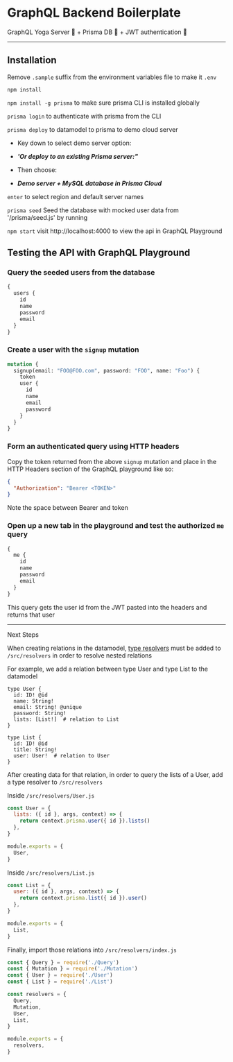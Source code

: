 # GraphQL Backend Boilerplate

GraphQL Yoga Server 🧘 + Prisma DB 💾 + JWT authentication 🔑

---

## Installation

Remove `.sample` suffix from the environment variables file to make it `.env`

`npm install`

`npm install -g prisma` to make sure prisma CLI is installed globally

`prisma login` to authenticate with prisma from the CLI

`prisma deploy` to datamodel to prisma to demo cloud server

- Key down to select demo server option:

- **_'Or deploy to an existing Prisma server:"_**

- Then choose:

- **_Demo server + MySQL database in Prisma Cloud_**

`enter` to select region and default server names

`prisma seed` Seed the database with mocked user data from '/prisma/seed.js' by running

`npm start` visit http://localhost:4000 to view the api in GraphQL Playground

## Testing the API with GraphQL Playground

### Query the seeded users from the database

```graphql
{
  users {
    id
    name
    password
    email
  }
}
```

### Create a user with the `signup` mutation

```graphql
mutation {
  signup(email: "FOO@FOO.com", password: "FOO", name: "Foo") {
    token
    user {
      id
      name
      email
      password
    }
  }
}
```

### Form an authenticated query using HTTP headers

Copy the token returned from the above `signup` mutation and place in the HTTP Headers section of the GraphQL playground like so:

```json
{
  "Authorization": "Bearer <TOKEN>"
}
```

Note the space between Bearer and token

### Open up a new tab in the playground and test the authorized `me` query

```graphql
{
  me {
    id
    name
    password
    email
  }
}
```

This query gets the user id from the JWT pasted into the headers and returns that user

---

Next Steps

When creating relations in the datamodel, [type resolvers](https://www.prisma.io/tutorials/a-guide-to-common-resolver-patterns-ct08) must be added to `/src/resolvers` in order to resolve nested relations

For example, we add a relation between type User and type List to the datamodel

```
type User {
  id: ID! @id
  name: String!
  email: String! @unique
  password: String!
  lists: [List!]  # relation to List
}

type List {
  id: ID! @id
  title: String!
  user: User!  # relation to User
}
```

After creating data for that relation, in order to query the lists of a User, add a type resolver to `/src/resolvers`

Inside `/src/resolvers/User.js`

```js
const User = {
  lists: ({ id }, args, context) => {
    return context.prisma.user({ id }).lists()
  },
}

module.exports = {
  User,
}
```

Inside `/src/resolvers/List.js`

```js
const List = {
  user: ({ id }, args, context) => {
    return context.prisma.list({ id }).user()
  },
}

module.exports = {
  List,
}
```

Finally, import those relations into `/src/resolvers/index.js`

```js
const { Query } = require('./Query')
const { Mutation } = require('./Mutation')
const { User } = require('./User')
const { List } = require('./List')

const resolvers = {
  Query,
  Mutation,
  User,
  List,
}

module.exports = {
  resolvers,
}
```
